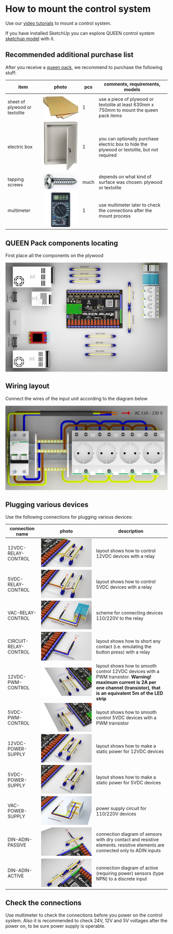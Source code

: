 # How to mount the control system

Use our [video tutorials](video_tutorials) to mount a control system.

If you have installed SketchUp you can explore QUEEN control system [sketchup model](https://1drv.ms/u/s!Am_hkdn5bouS1G9334yBP5ogC4-f) with it.  

## Recommended additional purchase list

After you receive a [queen pack](queen_pack), we recommend to purchase the following stuff:

| item                          |                      photo                      | pcs  | comments, requirements, models                                                              |
|-------------------------------|:-----------------------------------------------:|------|---------------------------------------------------------------------------------------------|
| sheet of plywood or textolite |   ![](assets/photo/plywood-1.jpg ':size=200')   | 1    | use a piece of plywood or textolite at least 630mm x 750mm to mount the queen pack items    |
| electric box                  | ![](assets/photo/electrobox-1.jpg ':size=200')  | 1    | you can optionally purchase electric box to hide the plywood or textolite, but not required |
| tapping screws                |    ![](assets/photo/screw_1.jpg ':size=50')     | much | depends on what kind of surface was chosen: plywood or textolite                            |
| multimeter                    | ![](assets/photo/multimeter_1.jpg ':size=100')  | 1    | use multimeter later to check the connections after the mount process                       |

## QUEEN Pack components locating

First place all the components on the plywood

![cs-queen_place](assets/layout/cs-queen_place2.png ':size=600')

## Wiring layout

Connect the wires of the input unit according to the diagram below  

![cs-queen_wiring](assets/layout/wireMain230v.png ':size=600')

## Plugging various devices

Use the following connections for plugging various devices:

| connection name       | photo                                                    | description                                                                                                                                                                        |
|-----------------------|----------------------------------------------------------|------------------------------------------------------------------------------------------------------------------------------------------------------------------------------------|
| 12VDC-RELAY-CONTROL   | ![](assets/layout/12VDC-RELAY-CONTROL2.png ':size=500')   | layout shows how to control 12VDC devices with a relay                                                                                                                             |
| 5VDC-RELAY-CONTROL    | ![](assets/layout/5VDC-RELAY-CONTROL2.png ':size=500')    | layout shows how to control 5VDC devices with a relay                                                                                                                              |
| VAC-RELAY-CONTROL     | ![](assets/layout/VAC-RELAY-CONTROL2.png ':size=500')     | scheme for connecting devices 110/220V to the relay                                                                                                                        |
| CIRCUIT-RELAY-CONTROL | ![](assets/layout/CIRCUIT-RELAY-CONTROL2.png ':size=500') | layout shows how to short any contact (i.e. emulating the button press) with a relay                                                                                               |
| 12VDC-PWM-CONTROL     | ![](assets/layout/12VDC-PWM-CONTROL2.png ':size=500')    | layout shows how to smooth control 12VDC devices with a PWM transistor. **Warning! maximum current is 2A per one channel (transistor), that is an equivalent 5m of the LED strip** |
| 5VDC-PWM-CONTROL      | ![](assets/layout/5VDC-PWM-CONTROL2.png ':size=500')       | layout shows how to smooth control 5VDC devices with a PWM transistor                                                                                                              |
| 12VDC-POWER-SUPPLY    | ![](assets/layout/12VDC-POWER-SUPPLY2.png ':size=500')    | layout shows how to make a static power for 12VDC devices                                                                                                                          |
| 5VDC-POWER-SUPPLY     | ![](assets/layout/5VDC-POWER-SUPPLY2.png ':size=500')     | layout shows how to make a static power for 5VDC devices                                                                                                                           |
| VAC-POWER-SUPPLY      | ![](assets/layout/VAC-POWER-SUPPLY2.png ':size=500')     | power supply circuit for 110/220V devices                                                                                                                     |
| DIN-ADIN-PASSIVE      | ![](assets/layout/DIN-ADIN-PASSIVE2.png ':size=500')           | connection diagram of sensors with dry contact and resistive elements. resistive elements are connected only to ADIN inputs                                                                                                                 |
| DIN-ADIN-ACTIVE       | ![](assets/layout/DIN-ADIN-ACTIVE2.png ':size=500')      | connection diagram of active (requiring power) sensors (type NPN) to a discrete input    |                                                                                          |                                          |

## Check the connections

Use multimeter to check the connections before you power on the control system. Also it is recommended to check 24V, 12V and 5V voltages after the power on, to be sure power supply is operable.
